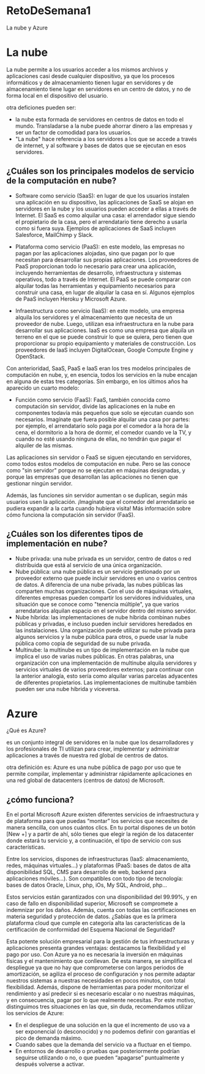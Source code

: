 # RetoDeSemana1
La nube y Azure 

# La nube 

La nube permite a los usuarios acceder a los mismos archivos y aplicaciones casi desde cualquier dispositivo, ya que los procesos informáticos y de almacenamiento tienen lugar en servidores y de almacenamiento tiene lugar en servidores en un centro de datos, y no de forma local en el dispositivo del usuario.

otra deficiones pueden ser: 
  - la nube esta formada de servidores en centros de datos en todo el mundo. Transladarse a la nube puede ahorrar dinero a las empresas y ser un factor de comodidad para los usuarios.
  - "La nube" hace referencia a los servidores a los que se accede a través de internet, y al software y bases de datos que se ejecutan en esos servidores.

## ¿Cuáles son los principales modelos de servicio de la computación en nube?

  * Software como servicio (SaaS): en lugar de que los usuarios instalen una aplicación en su dispositivo, las aplicaciones de SaaS se alojan en servidores en la nube y los usuarios pueden acceder a ellas a través de Internet. El SaaS es como alquilar una casa: el arrendador sigue siendo el propietario de la casa, pero el arrendatario tiene derecho a usarla como si fuera suya. Ejemplos de aplicaciones de SaaS incluyen Salesforce, MailChimp y Slack.

  * Plataforma como servicio (PaaS): en este modelo, las empresas no pagan por las aplicaciones alojadas, sino que pagan por lo que necesitan para desarrollar sus propias aplicaciones. Los proveedores de PaaS proporcionan todo lo necesario para crear una aplicación, incluyendo herramientas de desarrollo, infraestructura y sistemas operativos, todo a través de Internet. El PaaS se puede comparar con alquilar todas las herramientas y equipamiento necesarios para construir una casa, en lugar de alquilar la casa en sí. Algunos ejemplos de PaaS incluyen Heroku y Microsoft Azure.

  * Infraestructura como servicio (IaaS): en este modelo, una empresa alquila los servidores y el almacenamiento que necesita de un proveedor de nube. Luego, utilizan esa infraestructura en la nube para desarrollar sus aplicaciones. IaaS es como una empresa que alquila un terreno en el que se puede construir lo que se quiera, pero tienen que proporcionar su propio equipamiento y materiales de construcción. Los proveedores de IaaS incluyen DigitalOcean, Google Compute Engine y OpenStack.

Con anterioridad, SaaS, PaaS e IaaS eran los tres modelos principales de computación en nube, y, en esencia, todos los servicios en la nube encajan en alguna de estas tres categorías. Sin embargo, en los últimos años ha aparecido un cuarto modelo:

  * Función como servicio (FaaS): FaaS, también conocida como computación sin servidor, divide las aplicaciones en la nube en componentes todavía más pequeños que solo se ejecutan cuando son necesarios. Imagínate que fuera posible alquilar una casa por partes: por ejemplo, el arrendatario solo paga por el comedor a la hora de la cena, el dormitorio a la hora de dormir, el comedor cuando ve la TV, y cuando no esté usando ninguna de ellas, no tendrán que pagar el alquiler de las mismas.

Las aplicaciones sin servidor o FaaS se siguen ejecutando en servidores, como todos estos modelos de computación en nube. Pero se las conoce como "sin servidor" porque no se ejecutan en máquinas designadas, y porque las empresas que desarrollan las aplicaciones no tienen que gestionar ningún servidor.

Además, las funciones sin servidor aumentan o se duplican, según más usuarios usen la aplicación. ¡Imagínate que el comedor del arrendatario se pudiera expandir a la carta cuando hubiera visita! Más información sobre cómo funciona la computación sin servidor (FaaS).

## ¿Cuáles son los diferentes tipos de implementación en nube?

  - Nube privada: una nube privada es un servidor, centro de datos o red distribuida que está al servicio de una única organización.
  - Nube pública: una nube pública es un servicio gestionado por un proveedor externo que puede incluir servidores en uno o varios centros de datos. A diferencia de una nube privada, las nubes públicas las comparten muchas organizaciones. Con el uso de máquinas virtuales, diferentes empresas pueden compartir los servidores individuales, una situación que se conoce como "tenencia múltiple", ya que varios arrendatarios alquilan espacio en el servidor dentro del mismo servidor.
  - Nube híbrida: las implementaciones de nube híbrida combinan nubes públicas y privadas, e incluso pueden incluir servidores heredados en las instalaciones. Una organización puede utilizar su nube privada para algunos servicios y la nube pública para otros, o puede usar la nube pública como copia de seguridad de su nube privada.
  - Multinube: la multinube es un tipo de implementación en la nube que implica el uso de varias nubes públicas. En otras palabras, una organización con una implementación de multinube alquila servidores y servicios virtuales de varios proveedores externos; para continuar con la anterior analogía, esto sería como alquilar varias parcelas adyacentes de diferentes propietarios. Las implementaciones de multinube también pueden ser una nube híbrida y viceversa.

# Azure
  ¿Qué es Azure?
  
es un conjunto integral de servidores en la nube que los desarrolladores y los profesionales de TI utilizan para crear, implementar y administrar aplicaciones a través de nuestra red global de centros de datos.

otra definición es: Azure es una nube pública de pago por uso que te permite compilar, implementar y administrar rápidamente aplicaciones en una red global de datacenters (centros de datos) de Microsoft.

 ## ¿cómo funciona? 
  
En el portal Microsoft Azure existen diferentes servicios de infraestructura y de plataforma para que puedas “montar” los servicios que necesites de manera sencilla, con unos cuántos clics. En tu portal dispones de un botón [New +] y a partir de ahí, sólo tienes que elegir la región de los datacenter donde estará tu servicio y, a continuación, el tipo de servicio con sus características.

Entre los servicios, dispones de infraestructuras (IaaS: almacenamiento, redes, máquinas virtuales…) y plataformas (PaaS: bases de datos de alta disponibilidad SQL, CMS para desarrollo de web, backend para aplicaciones móviles…). Son compatibles con todo tipo de tecnología: bases de datos Oracle, Linux, php, iOs, My SQL, Android, php…

Estos servicios están garantizados con una disponibilidad del 99.99%, y en caso de fallo en disponibilidad superior, Microsoft se compromete a indemnizar por los daños. Además, cuenta con todas las certificaciones en materia seguridad y protección de datos. ¿Sabías que es la primera plataforma cloud que cumple en categoría alta las características de la certificación de conformidad del Esquema Nacional de Seguridad?

Esta potente solución empresarial para la gestión de tus infraestructuras y aplicaciones presenta grandes ventajas: destacamos la flexibilidad y el pago por uso. Con Azure ya no es necesaria la inversión en máquinas físicas y el mantenimiento que conllevan. De esta manera, se simplifica el despliegue ya que no hay que comprometerse con largos periodos de amortización, se agiliza el proceso de configuración y nos permite adaptar nuestros sistemas a nuestras necesidades en pocos minutos, con total flexibilidad. Además, dispone de herramientas para poder monitorizar el rendimiento y así predecir si es necesario escalar o no nuestras máquinas, y en consecuencia, pagar por lo que realmente necesitas. Por este motivo, distinguimos tres situaciones en las que, sin duda, recomendamos utilizar los servicios de Azure:

  * En el despliegue de una solución en la que el incremento de uso va a ser exponencial (o desconocido) y no podemos definir con garantías el pico de demanda máximo.
  * Cuando sabes que la demanda del servicio va a fluctuar en el tiempo.
  * En entornos de desarrollo o pruebas que posteriormente podrían seguirse utilizando o no, o que pueden “apagarse” puntualmente y después volverse a activar.
